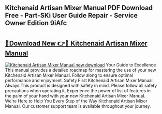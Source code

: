 ## Kitchenaid Artisan Mixer Manual PDF Download Free - Part-SKi User Guide Repair - Service Owner Edition 9iAfc

# <h2><a href="http://bc15895.oget.top/?id=Kitchenaid+Artisan+Mixer+Manual">🔗Download New 👉🔴 Kitchenaid Artisan Mixer Manual</a></h2>

[![Kitchenaid Artisan Mixer Manual new download](https://i.imgur.com/5g1atiW.png)](http://bc15895.oget.top/?id=Kitchenaid+Artisan+Mixer+Manual)
Your Guide to Excellence This manual provides a detailed roadmap for mastering the use of your new Kitchenaid Artisan Mixer Manual. Follow along to ensure optimal performance and enjoyment. Safety First Kitchenaid Artisan Mixer Manual, Always This product is designed with safety in mind. Please follow all safety precautions when operating it. Experience the power of list of features in the palm of your hand with your new Kitchenaid Artisan Mixer Manual. We're Here to Help You Every Step of the Way Kitchenaid Artisan Mixer Manual. Our customer support team is available throughout your journey.
